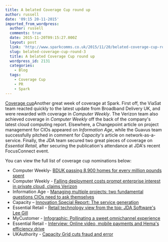 ```yaml
---
title: A belated Coverage Cup round up
author: russell
date: '09:15 20-11-2015'
imported_from_wordpress:
  author: russell
  comments: true
  date: 2015-11-20T09:15:27.000Z
  layout: post
  link: 'http://www.sparkcomms.co.uk/2015/11/20/belated-coverage-cup-round-3/'
  slug: belated-coverage-cup-round-3
  title: A belated Coverage Cup round up
  wordpress_id: 2131
  categories:
    - Blog
  tags:
    - Coverage Cup
    - PR
    - Spark
---
```


[Coverage cup](Coverage-cup-167x300.jpg)Another great week of coverage at Spark. First off, the ViaSat team reacted quickly to the latest update from Broadband Delivery UK, and were rewarded with coverage in _Computer Weekly_. The Verizon team also achieved coverage in _Computer Weekly_ off the back of the company's latest cloud computing report. Elsewhere, a Changepoint article on project management for CIOs appeared on _Information Age_, while the Guavus team successfully pitched in comment for _Capacity's_ article on network-as-a-service. Finally, the JDA team secured two great pieces of coverage on _Essential Retail,_ after securing the publication's attendance at JDA's recent FocusConnect event.

You can view the full list of coverage cup nominations below:

  * Computer Weekly- [BDUK passing 8,900 homes for every million pounds spent](http://www.computerweekly.com/news/4500257267/BDUK-passing-8900-homes-for-every-million-pounds-spent)
  * Computer Weekly - [Falling deployment costs prompt enterprise interest in private cloud, claims Verizon](http://www.computerweekly.com/news/4500257073/Falling-deployment-costs-prompt-enterprise-interest-in-private-cloud-claims-Verizon)
  * Information Age - [Managing multiple projects: two fundamental questions CIOs need to ask themselves](http://www.information-age.com/it-management/skills-training-and-leadership/123460443/managing-multiple-projects-two-fundamental-questions-cios-need-ask-themselves)
  * Capacity – [Innovation Special Report: The service generation](http://www.capacitymedia.com/Article/3501304/Search/INNOVATION-SPECIAL-REPORT-The-service-generation.html?Keywords=Virtusa)
  * Essential Retail - [Retail technology view from the top: JDA Software's Lee Gill](http://www.essentialretail.com/news/article/563c7be4a05a7-retail-technology-view-from-the-top-jda-softwares-lee-gill)
  * MyCustomer - [Infographic: Pollinating a sweet omnichannel experience](http://www.mycustomer.com/news/infographic-pollinating-sweet-omnichannel-experience)
  * Essential Retail - [Interview: Online video, mobile payments and Hema's efficiency drive](http://www.essentialretail.com/news/article/5641d2b83f761-interview-online-video-mobile-payments-and-hemas-efficiency-drive)
  * UKAuthority - [Capacity Grid cuts fraud and error](http://www.ukauthority.com/news/5766/in-brief-12-november-2015)
